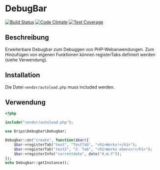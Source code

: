 # DebugBar

[![Build Status](https://travis-ci.org/Prowect/Debugbar.svg)](https://travis-ci.org/Prowect/Debugbar)
[![Code Climate](https://codeclimate.com/github/Prowect/Debugbar/badges/gpa.svg)](https://codeclimate.com/github/Prowect/Debugbar)
[![Test Coverage](https://codeclimate.com/github/Prowect/Debugbar/badges/coverage.svg)](https://codeclimate.com/github/Prowect/Debugbar/coverage)


## Beschreibung

Erweiterbare Debugbar zum Debuggen von PHP-Webanwendungen. Zum Hinzufügen von eigenen Funktionen können registerTabs definiert werden (siehe Verwendung).

## Installation

Die Datei `vendor/autoload.php` muss included werden.


## Verwendung

```php
<?php

include("vendor/autoload.php");

use Drips\Debugbar\Debugbar;

Debugbar::on("create", function($bar){
    $bar->registerTab("test", "TestTab", "<h1>Works!</h1>");
    $bar->registerTab("test2", "2. Tab", "<h1>Works ebenso!</h1>");
    $bar->registerInfo("currentdate", date("d.m.Y"));
});
echo Debugbar::getInstance();

```
